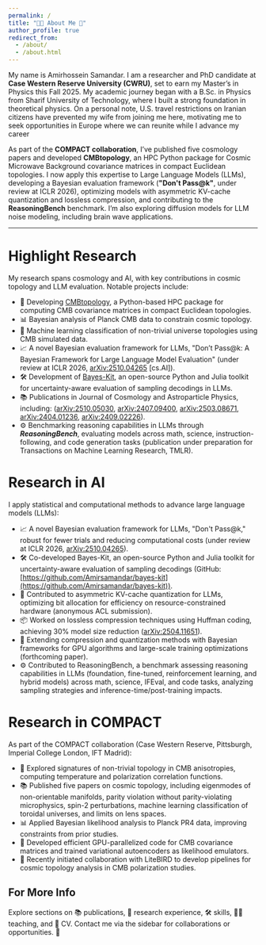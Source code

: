 ```yaml
---
permalink: /
title: "👨‍🎓 About Me 🌌"
author_profile: true
redirect_from: 
  - /about/
  - /about.html
---
```

My name is Amirhossein Samandar. I am a researcher and PhD candidate at **Case Western Reserve University (CWRU)**, set to earn my Master’s in Physics this Fall 2025. My academic journey began with a B.Sc. in Physics from Sharif University of Technology, where I built a strong foundation in theoretical physics. On a personal note, U.S. travel restrictions on Iranian citizens have prevented my wife from joining me here, motivating me to seek opportunities in Europe where we can reunite while I advance my career

As part of the **COMPACT collaboration**, I’ve published five cosmology papers and developed **CMBtopology**, an HPC Python package for Cosmic Microwave Background covariance matrices in compact Euclidean topologies. I now apply this expertise to Large Language Models (LLMs), developing a Bayesian evaluation framework (**"Don't Pass@k"**, under review at ICLR 2026), optimizing models with asymmetric KV-cache quantization and lossless compression, and contributing to the **ReasoningBench** benchmark. I’m also exploring diffusion models for LLM noise modeling, including brain wave applications.


---

Highlight Research
======
My research spans cosmology and AI, with key contributions in cosmic topology and LLM evaluation. Notable projects include:

- 🔧 Developing [CMBtopology](https://github.com/CompactCollaboration/CMBtopology), a Python-based HPC package for computing CMB covariance matrices in compact Euclidean topologies.
- 📊 Bayesian analysis of Planck CMB data to constrain cosmic topology.
- 🤖 Machine learning classification of non-trivial universe topologies using CMB simulated data.
- 📈 A novel Bayesian evaluation framework for LLMs, "Don’t Pass@k: A Bayesian Framework for Large Language Model Evaluation" (under review at ICLR 2026, [arXiv:2510.04265](https://arxiv.org/abs/2510.04265) [cs.AI]).
- 🛠️ Development of [Bayes-Kit](https://github.com/Amirsamandar/bayes-kit), an open-source Python and Julia toolkit for uncertainty-aware evaluation of sampling decodings in LLMs.
- 📚 Publications in Journal of Cosmology and Astroparticle Physics, including: ([arXiv:2510.05030](https://arxiv.org/abs/2510.05030), [arXiv:2407.09400](https://arxiv.org/abs/2407.09400), [arXiv:2503.08671](https://arxiv.org/abs/2503.08671), [arXiv:2404.01236](https://arxiv.org/abs/2404.01236), [arXiv:2409.02226](https://arxiv.org/abs/2409.02226)).
- ⚙️ Benchmarking reasoning capabilities in LLMs through ***ReasoningBench***, evaluating models across math, science, instruction-following, and code generation tasks (publication under preparation for Transactions on Machine Learning Research, TMLR).

Research in AI
======
I apply statistical and computational methods to advance large language models (LLMs):
- 📈 A novel Bayesian evaluation framework for LLMs, "Don't Pass@k," robust for fewer trials and reducing computational costs (under review at ICLR 2026, [arXiv:2510.04265](https://arxiv.org/abs/2510.04265)).
- 🛠️ Co-developed Bayes-Kit, an open-source Python and Julia toolkit for uncertainty-aware evaluation of sampling decodings (GitHub: [https://github.com/Amirsamandar/bayes-kit](https://github.com/Amirsamandar/bayes-kit)).
- 🔄 Contributed to asymmetric KV-cache quantization for LLMs, optimizing bit allocation for efficiency on resource-constrained hardware (anonymous ACL submission).
- 📦 Worked on lossless compression techniques using Huffman coding, achieving 30% model size reduction ([arXiv:2504.11651](https://arxiv.org/abs/2504.11651)).
- 🚀 Extending compression and quantization methods with Bayesian frameworks for GPU algorithms and large-scale training optimizations (forthcoming paper).
- ⚙️ Contributed to ReasoningBench, a benchmark assessing reasoning capabilities in LLMs (foundation, fine-tuned, reinforcement learning, and hybrid models) across math, science, IFEval, and code tasks, analyzing sampling strategies and inference-time/post-training impacts.


Research in COMPACT
======
As part of the COMPACT collaboration (Case Western Reserve, Pittsburgh, Imperial College London, IFT Madrid):
- 🌌 Explored signatures of non-trivial topology in CMB anisotropies, computing temperature and polarization correlation functions.
- 📚 Published five papers on cosmic topology, including eigenmodes of non-orientable manifolds, parity violation without parity-violating microphysics, spin-2 perturbations, machine learning classification of toroidal universes, and limits on lens spaces.
- 📊 Applied Bayesian likelihood analysis to Planck PR4 data, improving constraints from prior studies.
- 🔧 Developed efficient GPU-parallelized code for CMB covariance matrices and trained variational autoencoders as likelihood emulators.
- 🤝 Recently initiated collaboration with LiteBIRD to develop pipelines for cosmic topology analysis in CMB polarization studies.

For More Info
------
Explore sections on 📚 publications, 🔬 research experience, 🛠️ skills, 👨‍🏫 teaching, and 📄 CV. Contact me via the sidebar for collaborations or opportunities. 🚀

